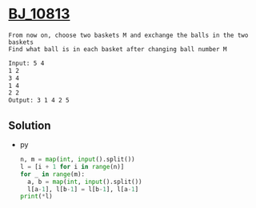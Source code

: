 # [BJ_10813](https://acmicpc.net/problem/10813)

```en
From now on, choose two baskets M and exchange the balls in the two baskets
Find what ball is in each basket after changing ball number M
```

```txt
Input: 5 4
1 2
3 4
1 4
2 2
Output: 3 1 4 2 5
```

## Solution

* py

  ```py
  n, m = map(int, input().split())
  l = [i + 1 for i in range(n)]
  for _ in range(m):
    a, b = map(int, input().split())
    l[a-1], l[b-1] = l[b-1], l[a-1]
  print(*l)
  ```
